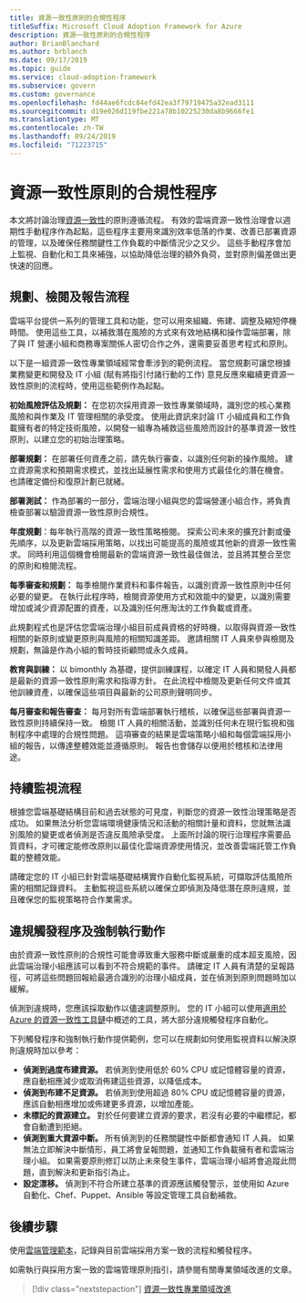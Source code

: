 ```yaml
---
title: 資源一致性原則的合規性程序
titleSuffix: Microsoft Cloud Adoption Framework for Azure
description: 資源一致性原則的合規性程序
author: BrianBlanchard
ms.author: brblanch
ms.date: 09/17/2019
ms.topic: guide
ms.service: cloud-adoption-framework
ms.subservice: govern
ms.custom: governance
ms.openlocfilehash: fd44ae6fcdc84efd42ea3f79719475a32ead3111
ms.sourcegitcommit: d19e026d119fbe221a78b10225230da8b9666fe1
ms.translationtype: MT
ms.contentlocale: zh-TW
ms.lasthandoff: 09/24/2019
ms.locfileid: "71223715"
---
```

# <a name="resource-consistency-policy-compliance-processes"></a>資源一致性原則的合規性程序

本文將討論治理[資源一致性](./index.md)的原則遵循流程。 有效的雲端資源一致性治理會以週期性手動程序作為起點，這些程序主要用來識別效率低落的作業、改善已部署資源的管理，以及確保任務關鍵性工作負載的中斷情況少之又少。 這些手動程序會加上監視、自動化和工具來補強，以協助降低治理的額外負荷，並對原則偏差做出更快速的回應。

## <a name="planning-review-and-reporting-processes"></a>規劃、檢閱及報告流程

雲端平台提供一系列的管理工具和功能，您可以用來組織、佈建、調整及縮短停機時間。 使用這些工具，以補救潛在風險的方式來有效地結構和操作雲端部署，除了與 IT 營運小組和商務專案關係人密切合作之外，還需要妥善思考程式和原則。

以下是一組資源一致性專業領域經常會牽涉到的範例流程。 當您規劃可讓您根據業務變更和開發及 IT 小組 (賦有將指引付諸行動的工作) 意見反應來繼續更資源一致性原則的流程時，使用這些範例作為起點。

**初始風險評估及規劃：** 在您初次採用資源一致性專業領域時，識別您的核心業務風險和與作業及 IT 管理相關的承受度。 使用此資訊來討論 IT 小組成員和工作負載擁有者的特定技術風險，以開發一組專為補救這些風險而設計的基準資源一致性原則，以建立您的初始治理策略。

**部署規劃：** 在部署任何資產之前，請先執行審查，以識別任何新的操作風險。 建立資源需求和預期需求模式，並找出延展性需求和使用方式最佳化的潛在機會。 也請確定備份和復原計劃已就緒。

**部署測試：** 作為部署的一部分，雲端治理小組與您的雲端營運小組合作，將負責檢查部署以驗證資源一致性原則合規性。

**年度規劃**：每年執行高階的資源一致性策略檢閱。 探索公司未來的擴充計劃或優先順序，以及更新雲端採用策略，以找出可能提高的風險或其他新的資源一致性需求。 同時利用這個機會檢閱最新的雲端資源一致性最佳做法，並且將其整合至您的原則和檢閱流程。

**每季審查和規劃：** 每季檢閱作業資料和事件報告，以識別資源一致性原則中任何必要的變更。 在執行此程序時，檢閱資源使用方式和效能中的變更，以識別需要增加或減少資源配置的資產，以及識別任何應淘汰的工作負載或資產。

此規劃程式也是評估您雲端治理小組目前成員資格的好時機，以取得與資源一致性相關的新原則或變更原則與風險的相關知識差距。 邀請相關 IT 人員來參與檢閱及規劃，無論是作為小組的暫時技術顧問或永久成員。

**教育與訓練：** 以 bimonthly 為基礎，提供訓練課程，以確定 IT 人員和開發人員都是最新的資源一致性原則需求和指導方針。 在此流程中檢閱及更新任何文件或其他訓練資產，以確保這些項目與最新的公司原則聲明同步。

**每月審查和報告審查：** 每月對所有雲端部署執行稽核，以確保這些部署與資源一致性原則持續保持一致。 檢閱 IT 人員的相關活動，並識別任何未在現行監視和強制程序中處理的合規性問題。 這項審查的結果是雲端策略小組和每個雲端採用小組的報告，以傳達整體效能並遵循原則。 報告也會儲存以便用於稽核和法律用途。

## <a name="ongoing-monitoring-processes"></a>持續監視流程

根據您雲端基礎結構目前和過去狀態的可見度，判斷您的資源一致性治理策略是否成功。 如果無法分析您雲端環境健康情況和活動的相關計量和資料，您就無法識別風險的變更或者偵測是否違反風險承受度。 上面所討論的現行治理程序需要品質資料，才可確定能修改原則以最佳化雲端資源使用情況，並改善雲端託管工作負載的整體效能。

請確定您的 IT 小組已針對雲端基礎結構實作自動化監視系統，可擷取評估風險所需的相關記錄資料。 主動監視這些系統以確保立即偵測及降低潛在原則違規，並且確保您的監視策略符合作業需求。

## <a name="violation-triggers-and-enforcement-actions"></a>違規觸發程序及強制執行動作

由於資源一致性原則的合規性可能會導致重大服務中斷或嚴重的成本超支風險，因此雲端治理小組應該可以看到不符合規範的事件。 請確定 IT 人員有清楚的呈報路徑，可將這些問題回報給最適合識別的治理小組成員，並在偵測到原則問題時加以緩解。

偵測到違規時，您應該採取動作以儘速調整原則。 您的 IT 小組可以使用[適用於 Azure 的資源一致性工具鏈](./toolchain.md)中概述的工具，將大部分違規觸發程序自動化。

下列觸發程序和強制執行動作提供範例，您可以在規劃如何使用監視資料以解決原則違規時加以參考：

- **偵測到過度布建資源。** 若偵測到使用低於 60% CPU 或記憶體容量的資源，應自動相應減少或取消佈建這些資源，以降低成本。
- **偵測到布建不足資源。** 若偵測到使用超過 80% CPU 或記憶體容量的資源，應該自動相應增加或佈建更多資源，以增加產能。
- **未標記的資源建立。** 對於任何要建立資源的要求，若沒有必要的中繼標記，都會自動遭到拒絕。
- **偵測到重大資源中斷。** 所有偵測到的任務關鍵性中斷都會通知 IT 人員。 如果無法立即解決中斷情形，員工將會呈報問題，並通知工作負載擁有者和雲端治理小組。 如果需要原則修訂以防止未來發生事件，雲端治理小組將會追蹤此問題，直到解決和更新指引為止。
- **設定漂移。** 偵測到不符合所建立基準的資源應該觸發警示，並使用如 Azure 自動化、Chef、Puppet、Ansible 等設定管理工具自動補救。

## <a name="next-steps"></a>後續步驟

使用[雲端管理範本](./template.md)，記錄與目前雲端採用方案一致的流程和觸發程序。

如需執行與採用方案一致的雲端管理原則指引，請參閱有關專業領域改進的文章。

> [!div class="nextstepaction"]
> [資源一致性專業領域改進](./discipline-improvement.md)
